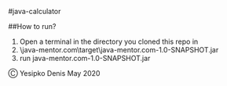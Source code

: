 #java-calculator

##How to run?

   1. Open a terminal in the directory you cloned this repo in
   2. \java-mentor.com\target\java-mentor.com-1.0-SNAPSHOT.jar 
   3. run java-mentor.com-1.0-SNAPSHOT.jar
   
   
   Ⓒ Yesipko Denis May 2020
